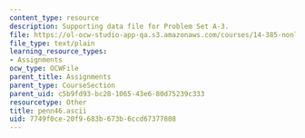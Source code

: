 ```yaml
---
content_type: resource
description: Supporting data file for Problem Set A-3.
file: https://ol-ocw-studio-app-qa.s3.amazonaws.com/courses/14-385-nonlinear-econometric-analysis-fall-2007/7749f0ce20f9683b673b6ccd67377808_penn46.ascii
file_type: text/plain
learning_resource_types:
- Assignments
ocw_type: OCWFile
parent_title: Assignments
parent_type: CourseSection
parent_uid: c5b9fd93-bc28-1065-43e6-80d75239c333
resourcetype: Other
title: penn46.ascii
uid: 7749f0ce-20f9-683b-673b-6ccd67377808
---
```

